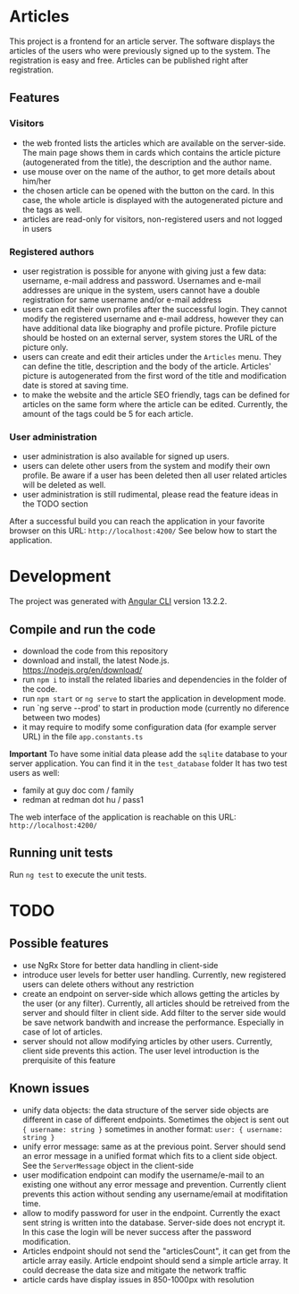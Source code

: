 # Articles

This project is a frontend for an article server. The software displays the articles of the users who were previously signed up to the system.
The registration is easy and free. Articles can be published right after registration.

## Features

### Visitors
 - the web fronted lists the articles which are available on the server-side. The main page shows them in cards which contains the article picture (autogenerated from the title), the description and the author name. 
 - use mouse over on the name of the author, to get more details about him/her
 - the chosen article can be opened with the button on the card. In this case, the whole article is displayed with the autogenerated picture and the tags as well.
 - articles are read-only for visitors, non-registered users and not logged in users
 
 
### Registered authors
 - user registration is possible for anyone with giving just a few data: username, e-mail address and password. Usernames and e-mail addresses are unique in the system, users cannot have a double registration for same username and/or e-mail address
 - users can edit their own profiles after the successful login. They cannot modify the registered username and e-mail address, however they can have additional data like biography and profile picture. Profile picture should be hosted on an external server, system stores the URL of the picture only.
 - users can create and edit their articles under the `Articles` menu. They can define the title, description and the body of the article. Articles' picture is autogenerated from the first word of the title and modification date is stored at saving time.
 - to make the website and the article SEO friendly, tags can be defined for articles on the same form where the article can be edited. Currently, the amount of the tags could be 5 for each article.

### User administration
 - user administration is also available for signed up users.
 - users can delete other users from the system and modify their own profile. Be aware if a user has been deleted then all user related articles will be deleted as well.
 - user administration is still rudimental, please read the feature ideas in the TODO section 

After a successful build you can reach the application in your favorite browser on this URL: `http://localhost:4200/`
See below how to start the application. 

# Development
The project was generated with [Angular CLI](https://github.com/angular/angular-cli) version 13.2.2.

## Compile and run the code

 - download the code from this repository
 - download and install, the latest Node.js. https://nodejs.org/en/download/
 - run `npm i` to install the related libaries and dependencies in the folder of the code.
 - run `npm start` or `ng serve` to start the application in development mode.
 - run `ng serve --prod' to start in production mode (currently no diference between two modes)
 - it may require to modify some configuration data (for example server URL) in the file `app.constants.ts`

**Important**
To have some initial data please add the `sqlite` database to your server application. You can find it in the `test_database` folder
It has two test users as well:
- family at guy doc com / family
- redman at redman dot hu / pass1


The web interface of the application is reachable on this URL: `http://localhost:4200/`

## Running unit tests

Run `ng test` to execute the unit tests.

# TODO

## Possible features
 - use NgRx Store for better data handling in client-side
 - introduce user levels for better user handling. Currently, new registered users can delete others without any restriction
 - create an endpoint on server-side which allows getting the articles by the user (or any filter). Currently, all articles should be retreived from the server and should filter in client side. Add filter to the server side would be save network bandwith and increase the performance. Especially in case of lot of articles.
- server should not allow modifying articles by other users. Currently, client side prevents this action. The user level introduction is the prerquisite of this feature

## Known issues
 - unify data objects: the data structure of the server side objects are different in case of different endpoints. Sometimes the object is sent out `{ username: string }` sometimes in another format: `user: { username: string }`
 - unify error message: same as at the previous point. Server should send an error message in a unified format which fits to a client side object. See the `ServerMessage` object in the client-side
 - user modification endpoint can modify the username/e-mail to an existing one without any error message and prevention. Currently client prevents this action without sending any username/email at modifitation time.
 - allow to modify password for user in the endpoint. Currently the exact sent string is written into the database. Server-side does not encrypt it. In this case the login will be never success after the password modification.
 - Articles endpoint should not send the "articlesCount", it can get from the article array easily. Article endpoint should send a simple article array. It could decrease the data size and mitigate the network traffic
 - article cards have display issues in 850-1000px with resolution
